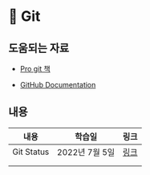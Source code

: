 # 🎉 Git

## 도움되는 자료

* [Pro git 책](https://git-scm.com/book/ko/v2)

* [GitHub Documentation](https://docs.github.com/en)

## 내용

| 내용       | 학습일         | 링크                    |
| ---------- | -------------- | ----------------------- |
| Git Status | 2022년 7월 5일 | [링크](./git_status.md) |
|            |                |                         |
|            |                |                         |

